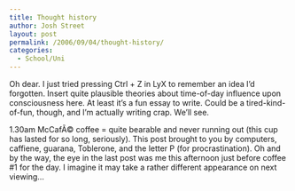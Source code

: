 ```yaml
---
title: Thought history
author: Josh Street
layout: post
permalink: /2006/09/04/thought-history/
categories:
  - School/Uni
---
```

Oh dear. I just tried pressing Ctrl + Z in LyX to remember an idea I&#8217;d forgotten. Insert quite plausible theories about time-of-day influence upon consciousness here. At least it&#8217;s a fun essay to write. Could be a tired-kind-of-fun, though, and I&#8217;m actually writing crap. We&#8217;ll see.

1.30am McCafÃ© coffee = quite bearable and never running out (this cup has lasted for so long, seriously). This post brought to you by computers, caffiene, guarana, Toblerone, and the letter P (for procrastination). Oh and by the way, the eye in the last post was me this afternoon just before coffee #1 for the day. I imagine it may take a rather different appearance on next viewing&#8230;